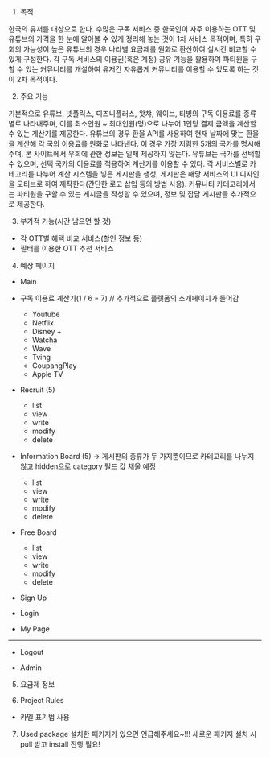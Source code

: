 1. 목적

  한국의 유저를 대상으로 한다.
  수많은 구독 서비스 중 한국인이 자주 이용하는 OTT 및 유튜브의 가격을 한 눈에 알아볼 수 있게 정리해 놓는 것이 1차 서비스 목적이며, 특히 우회의 가능성이 높은 유튜브의 경우 나라별 요금제를 원화로 환산하여 실시간 비교할 수 있게 구성한다.
  각 구독 서비스의 이용권(혹은 계정) 공유 기능을 활용하여 파티원을 구할 수 있는 커뮤니티를 개설하여 유저간 자유롭게 커뮤니티를 이용할 수 있도록 하는 것이 2차 목적이다.
 
2. 주요 기능

  기본적으로 유튜브, 넷플릭스, 디즈니플러스, 왓챠, 웨이브, 티빙의 구독 이용료를 종류별로 나타내주며, 이를 최소인원 ~ 최대인원(명)으로 나누어 1인당 결제 금액을 계산할 수 있는 계산기를 제공한다. 
  유튜브의 경우 환율 API를 사용하여 현재 날짜에 맞는 환율을 계산해 각 국의 이용료를 원화로 나타낸다. 이 경우 가장 저렴한 5개의 국가를 명시해주며, 본 사이트에서 우회에 관한 정보는 일체 제공하지 않는다. 유튜브는 국가를 선택할 수 있으며, 선택 국가의 이용료를 적용하여 계산기를 이용할 수 있다.
  각 서비스별로 카테고리를 나누어 계산 시스템을 넣은 게시판을 생성, 게시판은 해당 서비스의 UI 디자인을 모티브로 하여 제작한다(간단한 로고 삽입 등의 방법 사용). 
  커뮤니티 카테고리에서는 파티원을 구할 수 있는 게시글을 작성할 수 있으며, 정보 및 잡담 게시판을 추가적으로 제공한다.
 
3. 부가적 기능(시간 남으면 할 것)

  - 각 OTT별 혜택 비교 서비스(할인 정보 등)
  - 필터를 이용한 OTT 추천 서비스
 
 
4. 예상 페이지

- Main

- 구독 이용료 계산기(1 / 6 = 7) // 추가적으로 플랫폼의 소개페이지가 들어감
    - Youtube
    - Netflix
    - Disney +
    - Watcha
    - Wave
    - Tving
    - CoupangPlay
    - Apple TV

- Recruit (5)
    - list
    - view
    - write
    - modify
    - delete
- Information Board (5) -> 게시판의 종류가 두 가지뿐이므로 카테고리를 나누지 않고 hidden으로 category 필드 값 채울 예정
    - list
    - view
    - write
    - modify
    - delete
- Free Board
    - list
    - view
    - write
    - modify
    - delete

- Sign Up
- Login
- My Page
-----------------------------------------------
- Logout

- Admin
 
 
5. 요금제 정보


6. Project Rules

- 카멜 표기법 사용


7. Used package
  설치한 패키지가 있으면 언급해주세요~!!!
  새로운 패키지 설치 시 pull 받고 install 진행 필요!